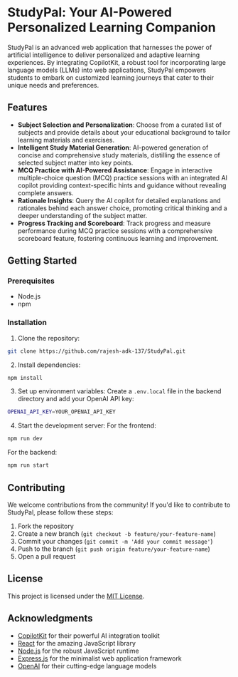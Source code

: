 # StudyPal: Your AI-Powered Personalized Learning Companion

StudyPal is an advanced web application that harnesses the power of artificial intelligence to deliver personalized and adaptive learning experiences. By integrating CopilotKit, a robust tool for incorporating large language models (LLMs) into web applications, StudyPal empowers students to embark on customized learning journeys that cater to their unique needs and preferences.

## Features

- **Subject Selection and Personalization**: Choose from a curated list of subjects and provide details about your educational background to tailor learning materials and exercises.
- **Intelligent Study Material Generation**: AI-powered generation of concise and comprehensive study materials, distilling the essence of selected subject matter into key points.
- **MCQ Practice with AI-Powered Assistance**: Engage in interactive multiple-choice question (MCQ) practice sessions with an integrated AI copilot providing context-specific hints and guidance without revealing complete answers.
- **Rationale Insights**: Query the AI copilot for detailed explanations and rationales behind each answer choice, promoting critical thinking and a deeper understanding of the subject matter.
- **Progress Tracking and Scoreboard**: Track progress and measure performance during MCQ practice sessions with a comprehensive scoreboard feature, fostering continuous learning and improvement.

## Getting Started

### Prerequisites

- Node.js 
- npm 

### Installation

1. Clone the repository:
```bash
git clone https://github.com/rajesh-adk-137/StudyPal.git
```

2. Install dependencies:
```bash
npm install
```

3. Set up environment variables:
Create a `.env.local` file in the backend directory and add your OpenAI API key:
```bash
OPENAI_API_KEY=YOUR_OPENAI_API_KEY
```

4. Start the development server:
For the frontend:
```bash
npm run dev
```
For the backend:
```bash
npm run start
```

## Contributing

We welcome contributions from the community! If you'd like to contribute to StudyPal, please follow these steps:

1. Fork the repository
2. Create a new branch (`git checkout -b feature/your-feature-name`)
3. Commit your changes (`git commit -m 'Add your commit message'`)
4. Push to the branch (`git push origin feature/your-feature-name`)
5. Open a pull request

## License

This project is licensed under the [MIT License](LICENSE).

## Acknowledgments

- [CopilotKit](https://www.copilotkit.ai/) for their powerful AI integration toolkit
- [React](https://reactjs.org/) for the amazing JavaScript library
- [Node.js](https://nodejs.org/) for the robust JavaScript runtime
- [Express.js](https://expressjs.com/) for the minimalist web application framework
- [OpenAI](https://openai.com/) for their cutting-edge language models
